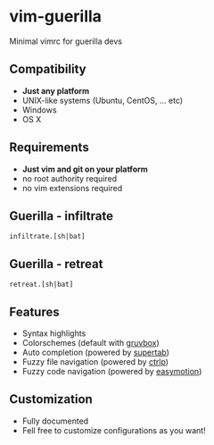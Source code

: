 # vim-guerilla
Minimal vimrc for guerilla devs


## Compatibility
- **Just any platform**
- UNIX-like systems (Ubuntu, CentOS, ... etc)
- Windows
- OS X


## Requirements
- **Just vim and git on your platform**
- no root authority required
- no vim extensions required


## Guerilla - infiltrate 

`infiltrate.[sh|bat]`


## Guerilla - retreat

`retreat.[sh|bat]`


## Features
- Syntax highlights
- Colorschemes (default with [gruvbox])
- Auto completion (powered by [supertab])
- Fuzzy file navigation (powered by [ctrlp])
- Fuzzy code navigation (powered by [easymotion])

## Customization
- Fully documented
- Fell free to customize configurations as you want!

[gruvbox]: https://github.com/morhetz/gruvbox
[supertab]: https://github.com/ervandew/supertab
[ctrlp]: https://github.com/kien/ctrlp.vim
[easymotion]: https://github.com/easymotion/vim-easymotion
